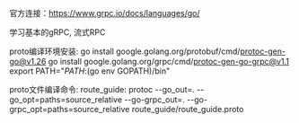 官方连接：https://www.grpc.io/docs/languages/go/

学习基本的gRPC, 流式RPC

proto编译环境安装:
go install google.golang.org/protobuf/cmd/protoc-gen-go@v1.26
go install google.golang.org/grpc/cmd/protoc-gen-go-grpc@v1.1
export PATH="$PATH:$(go env GOPATH)/bin"

proto文件编译命令:
route_guide: protoc --go_out=. --go_opt=paths=source_relative     --go-grpc_out=. --go-grpc_opt=paths=source_relative     route_guide/route_guide.proto
